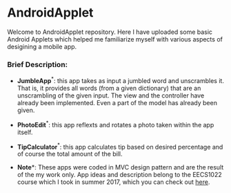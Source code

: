 # AndroidApplet  

Welcome to AndroidApplet repository. Here I have uploaded some basic Android Applets which helped me familiarize myself with various aspects of desigining a mobile app. 

### **Brief Description:**  

- **JumbleApp**<sup>*</sup>: this app takes as input a jumbled word and unscrambles it. That is, it provides all words (from a given dictionary) that are an unscrambling of the given input. The view and the controller have already been implemented. Even a part of the model has already been given.  

- **PhotoEdit**<sup>*</sup>: this app reflexts and rotates a photo taken within the app itself.  

- **TipCalculator**<sup>*</sup>: this app calculates tip based on desired percentage and of course the total amount of the bill.  

- **Note***: These apps were coded in MVC design pattern and are the result of the my work only. App ideas and description belong to the  EECS1022 course which I took in summer 2017, which you can check out  [here](https://www.eecs.yorku.ca/course_archive/2016-17/S/1022/syllabus.html "EECS1022 Summer2017").
